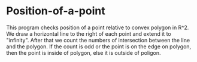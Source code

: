 # Position-of-a-point
This program checks position of a point relative to convex polygon in R^2. We draw a horizontal line to the right of each point and extend it to "infinity". After that we count the numbers of intersection between the line and the polygon. If the count is odd or the point is on the edge on polygon, then the point is inside of polygon, else it is outside of poligon.
